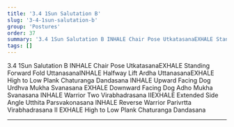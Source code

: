 ```yaml
---
title: '3.4 1Sun Salutation B'
slug: '3-4-1sun-salutation-b'
group: 'Postures'
order: 37
summary: '3.4 1Sun Salutation B INHALE Chair Pose UtkatasanaEXHALE Standing Forward Fold UttanasanaINHALE Halfway Lift Ardha UttanasanaEXHALE High to Low Plank Chaturanga Dandasana INHALE Up'
tags: []
---
```


3.4 1Sun Salutation B
INHALE Chair Pose UtkatasanaEXHALE Standing Forward Fold UttanasanaINHALE Halfway Lift Ardha UttanasanaEXHALE High to Low Plank Chaturanga Dandasana INHALE Upward Facing Dog Urdhva Mukha Svanasana EXHALE Downward Facing Dog Adho Mukha Svanasana INHALE Warrior Two Virabhadrasana IIEXHALE Extended Side Angle Utthita Parsvakonasana INHALE Reverse Warrior Parivrtta Virabhadrasana II EXHALE High to Low Plank Chaturanga Dandasana

---
